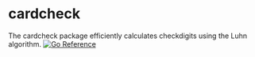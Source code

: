# cardcheck
The cardcheck package efficiently calculates checkdigits using the Luhn algorithm.
<a href="https://pkg.go.dev/github.com/cdillond/cardcheck"><img src="https://pkg.go.dev/badge/github.com/cdillond/cardcheck.svg" alt="Go Reference"></a>
